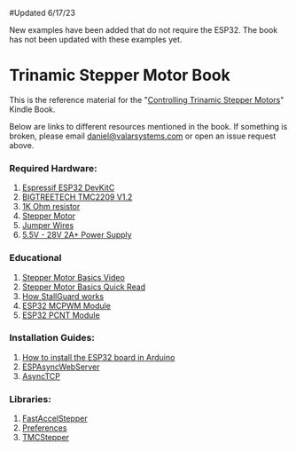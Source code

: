 #Updated 6/17/23

New examples have been added that do not require the ESP32. The book has not been updated with these examples yet.

# Trinamic Stepper Motor Book

This is the reference material for the "[Controlling Trinamic Stepper Motors](https://amzn.to/3AIea17)" Kindle Book.

Below are links to different resources mentioned in the book. If something is broken, please email daniel@valarsystems.com or open an issue request above.

### Required Hardware:
1. [Espressif ESP32 DevKitC](https://amzn.to/3TArFGy)
2. [BIGTREETECH TMC2209 V1.2](https://amzn.to/3UxdmUm)
3. [1K Ohm resistor](https://amzn.to/3ULL2xq)
4. [Stepper Motor](https://amzn.to/3Ab6S5v)
5. [Jumper Wires](https://amzn.to/3UNx3XV)
6. [5.5V - 28V 2A+ Power Supply](https://amzn.to/3tpupvO)

### Educational
1. [Stepper Motor Basics Video](https://youtu.be/gt09CDu2K_c)
2. [Stepper Motor Basics Quick Read](https://stepcontrol.com/pdf/step101.pdf)
3. [How StallGuard works](https://www.trinamic.com/technology/motor-control-technology/stallguard-and-coolstep)
4. [ESP32 MCPWM Module](https://docs.espressif.com/projects/esp-idf/en/latest/esp32/api-reference/peripherals/mcpwm.html)
5. [ESP32 PCNT Module](https://docs.espressif.com/projects/esp-idf/en/latest/esp32/api-reference/peripherals/pcnt.html)

### Installation Guides:
1. [How to install the ESP32 board in Arduino](https://randomnerdtutorials.com/installing-the-esp32-board-in-arduino-ide-windows-instructions/)
2. [ESPAsyncWebServer](https://github.com/me-no-dev/ESPAsyncWebServer/archive/master.zip)
3. [AsyncTCP](https://github.com/me-no-dev/AsyncTCP/archive/master.zip)

### Libraries:
1. [FastAccelStepper](https://github.com/gin66/FastAccelStepper)
2. [Preferences](https://randomnerdtutorials.com/esp32-save-data-permanently-preferences/)
3. [TMCStepper](https://teemuatlut.github.io/TMCStepper/class_t_m_c2209_stepper.html)
